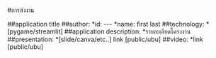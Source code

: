 #การส่งงาน

##application title
##author:
*id: ---
*name: first last
##technology:
 *[pygame/streamlit]
##application description:
*รายละเอียดโครงงาน
##presentation:
 *[slide/canva/etc..] link [public/ubu]
##video:
 *link [public/ubu]

